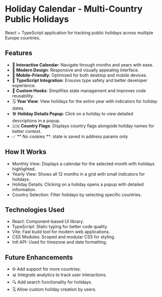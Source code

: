 # Holiday Calendar - Multi-Country Public Holidays

React + TypeScript application for tracking public holidays across multiple Europe countries.

## Features

- 📅 **Interactive Calendar**: Navigate through months and years with ease.
- 🎨 **Modern Design**: Responsive and visually appealing interface.
- 📱 **Mobile-Friendly**: Optimized for both desktop and mobile devices.
- 🔧 **TypeScript Integration**: Ensures type safety and better developer experience.
- 🎯 **Custom Hooks**: Simplifies state management and improves code reusability.
- 🗓️ **Year View**: View holidays for the entire year with indicators for holiday dates.
- 🛠️ **Holiday Details Popup**: Click on a holiday to view detailed descriptions in a popup.
- 🇺🇳 **Country Flags**: Displays country flags alongside holiday names for better context.
- ✅ ** No cookies **: state is saved in address params only

## How It Works
- Monthly View: Displays a calendar for the selected month with holidays highlighted.
- Yearly View: Shows all 12 months in a grid with small indicators for holidays.
- Holiday Details: Clicking on a holiday opens a popup with detailed information.
- Country Selection: Filter holidays by selecting specific countries.

## Technologies Used
- React: Component-based UI library.
- TypeScript: Static typing for better code quality.
- Vite: Fast build tool for modern web applications.
- CSS Modules: Scoped and modular CSS for styling.
- Intl API: Used for timezone and date formatting.

## Future Enhancements
- 🌐 Add support for more countries.
- 📊 Integrate analytics to track user interactions.
- 🔍 Add search functionality for holidays.
- 🗓️ Allow custom holiday creation by users.